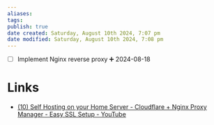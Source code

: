 ```yaml
---
aliases: 
tags: 
publish: true
date created: Saturday, August 10th 2024, 7:07 pm
date modified: Saturday, August 10th 2024, 7:08 pm
---
```



- [ ] Implement Nginx reverse proxy ➕ 2024-08-18
# Links

- [(10) Self Hosting on your Home Server - Cloudflare + Nginx Proxy Manager - Easy SSL Setup - YouTube](https://www.youtube.com/watch?v=GarMdDTAZJo)

# 